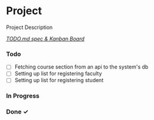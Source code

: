 # Project

Project Description

<em>[TODO.md spec & Kanban Board](https://bit.ly/3fCwKfM)</em>

### Todo

- [ ] Fetching course section from an api to the system's db  
- [ ] Setting up list for registering faculty  
- [ ] Setting up list for registering student  

### In Progress


### Done ✓


